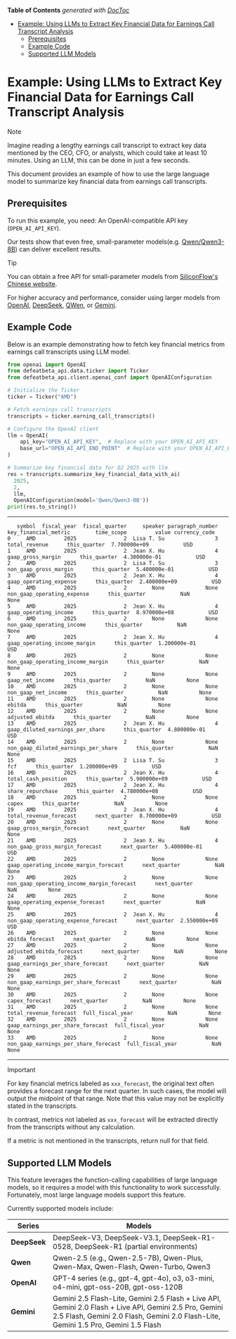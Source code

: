 <!-- START doctoc generated TOC please keep comment here to allow auto update -->
<!-- DON'T EDIT THIS SECTION, INSTEAD RE-RUN doctoc TO UPDATE -->
**Table of Contents**  *generated with [DocToc](https://github.com/thlorenz/doctoc)*

- [Example: Using LLMs to Extract Key Financial Data for Earnings Call Transcript Analysis](#example-using-llms-to-extract-key-financial-data-for-earnings-call-transcript-analysis)
  - [Prerequisites](#prerequisites)
  - [Example Code](#example-code)
  - [Supported LLM Models](#supported-llm-models)

<!-- END doctoc generated TOC please keep comment here to allow auto update -->

# Example: Using LLMs to Extract Key Financial Data for Earnings Call Transcript Analysis
> [!NOTE]
> Imagine reading a lengthy earnings call transcript to extract key data mentioned by the CEO, CFO, or analysts, which could take at least 10 minutes. Using an LLM, this can be done in just a few seconds.
> 
> This document provides an example of how to use the large language model to summarize key financial data from earnings call transcripts.

## Prerequisites
To run this example, you need: An OpenAI-compatible API key (`OPEN_AI_API_KEY`). 

Our tests show that even free, small-parameter models(e.g. [Qwen/Qwen3-8B](https://huggingface.co/Qwen/Qwen3-8B)) can deliver excellent results.

> [!TIP]
> You can obtain a free API for small-parameter models from [SiliconFlow's Chinese website](https://www.siliconflow.cn/pricing).
> 
> For higher accuracy and performance, consider using larger models from [OpenAI](https://openai.com/index/openai-api/), [DeepSeek](https://api-docs.deepseek.com/), [QWen](https://qwen.ai/apiplatform), or [Gemini](https://ai.google.dev/gemini-api/docs).

## Example Code
Below is an example demonstrating how to fetch key financial metrics from earnings call transcripts using LLM model.

```python
from openai import OpenAI
from defeatbeta_api.data.ticker import Ticker
from defeatbeta_api.client.openai_conf import OpenAIConfiguration

# Initialize the Ticker
ticker = Ticker("AMD")

# Fetch earnings call transcripts
transcripts = ticker.earning_call_transcripts()

# Configure the OpenAI client
llm = OpenAI(
    api_key="OPEN_AI_API_KEY",  # Replace with your OPEN_AI_API_KEY
    base_url="OPEN_AI_API_END_POINT"  # Replace with your OPEN_AI_API_END_POINT
)

# Summarize key financial data for Q2 2025 with llm
res = transcripts.summarize_key_financial_data_with_ai(
  2025, 
  2, 
  llm, 
  OpenAIConfiguration(model='Qwen/Qwen3-8B'))
print(res.to_string())
```

---

```text
   symbol  fiscal_year  fiscal_quarter     speaker paragraph_number                       key_financial_metric        time_scope         value currency_code
0     AMD         2025               2  Lisa T. Su                3                              total_revenue      this_quarter  7.700000e+09           USD
1     AMD         2025               2  Jean X. Hu                4                          gaap_gross_margin      this_quarter  4.300000e-01           USD
2     AMD         2025               2  Lisa T. Su                3                      non_gaap_gross_margin      this_quarter  5.400000e-01           USD
3     AMD         2025               2  Jean X. Hu                4                     gaap_operating_expense      this_quarter  2.400000e+09           USD
4     AMD         2025               2        None             None                 non_gaap_operating_expense      this_quarter           NaN          None
5     AMD         2025               2  Jean X. Hu                4                      gaap_operating_income      this_quarter  8.970000e+08           USD
6     AMD         2025               2        None             None                  non_gaap_operating_income      this_quarter           NaN          None
7     AMD         2025               2  Jean X. Hu                4               gaap_operating_income_margin      this_quarter  1.200000e-01           USD
8     AMD         2025               2        None             None           non_gaap_operating_income_margin      this_quarter           NaN          None
9     AMD         2025               2        None             None                            gaap_net_income      this_quarter           NaN          None
10    AMD         2025               2        None             None                        non_gaap_net_income      this_quarter           NaN          None
11    AMD         2025               2        None             None                                     ebitda      this_quarter           NaN          None
12    AMD         2025               2        None             None                            adjusted_ebitda      this_quarter           NaN          None
13    AMD         2025               2  Jean X. Hu                4            gaap_diluted_earnings_per_share      this_quarter  4.800000e-01           USD
14    AMD         2025               2        None             None        non_gaap_diluted_earnings_per_share      this_quarter           NaN          None
15    AMD         2025               2  Lisa T. Su                3                                        fcf      this_quarter  1.200000e+09           USD
16    AMD         2025               2  Jean X. Hu                4                        total_cash_position      this_quarter  5.900000e+09           USD
17    AMD         2025               2  Jean X. Hu                4                           share_repurchase      this_quarter  4.780000e+08           USD
18    AMD         2025               2        None             None                                      capex      this_quarter           NaN          None
19    AMD         2025               2  Jean X. Hu                4                     total_revenue_forecast      next_quarter  8.700000e+09           USD
20    AMD         2025               2        None             None                 gaap_gross_margin_forecast      next_quarter           NaN          None
21    AMD         2025               2  Jean X. Hu                4             non_gaap_gross_margin_forecast      next_quarter  5.400000e-01           USD
22    AMD         2025               2        None             None      gaap_operating_income_margin_forecast      next_quarter           NaN          None
23    AMD         2025               2        None             None  non_gaap_operating_income_margin_forecast      next_quarter           NaN          None
24    AMD         2025               2        None             None            gaap_operating_expense_forecast      next_quarter           NaN          None
25    AMD         2025               2  Jean X. Hu                4        non_gaap_operating_expense_forecast      next_quarter  2.550000e+09           USD
26    AMD         2025               2        None             None                            ebitda_forecast      next_quarter           NaN          None
27    AMD         2025               2        None             None                   adjusted_ebitda_forecast      next_quarter           NaN          None
28    AMD         2025               2        None             None           gaap_earnings_per_share_forecast      next_quarter           NaN          None
29    AMD         2025               2        None             None       non_gaap_earnings_per_share_forecast      next_quarter           NaN          None
30    AMD         2025               2        None             None                             capex_forecast      next_quarter           NaN          None
31    AMD         2025               2        None             None                     total_revenue_forecast  full_fiscal_year           NaN          None
32    AMD         2025               2        None             None           gaap_earnings_per_share_forecast  full_fiscal_year           NaN          None
33    AMD         2025               2        None             None       non_gaap_earnings_per_share_forecast  full_fiscal_year           NaN          None
```

---

> [!IMPORTANT]
> For key financial metrics labeled as `xxx_forecast`, the original text often provides a forecast range for the next quarter. In such cases, the model will output the midpoint of that range. Note that this value may not be explicitly stated in the transcripts.
> 
> In contrast, metrics not labeled as `xxx_forecast` will be extracted directly from the transcripts without any calculation.
> 
> If a metric is not mentioned in the transcripts, return null for that field.

## Supported LLM Models
This feature leverages the function-calling capabilities of large language models, so it requires a model with this functionality to work successfully. Fortunately, most large language models support this feature.

Currently supported models include:

| Series       | Models                                                                                                                                                                                       |
|--------------|----------------------------------------------------------------------------------------------------------------------------------------------------------------------------------------------|
| **DeepSeek** | DeepSeek-V3, DeepSeek-V3.1, DeepSeek-R1-0528, DeepSeek-R1 (partial environments)                                                                                                             |
| **Qwen**     | Qwen-2.5 (e.g., Qwen-2.5-7B), Qwen-Plus, Qwen-Max, Qwen-Flash, Qwen-Turbo, Qwen3                                                                                                             |
| **OpenAI**   | GPT-4 series (e.g., gpt-4, gpt-4o), o3, o3-mini, o4-mini, gpt-oss-20B, gpt-oss-120B                                                                                                          |
| **Gemini**   | Gemini 2.5 Flash-Lite, Gemini 2.5 Flash + Live API, Gemini 2.0 Flash + Live API, Gemini 2.5 Pro, Gemini 2.5 Flash, Gemini 2.0 Flash, Gemini 2.0 Flash-Lite, Gemini 1.5 Pro, Gemini 1.5 Flash |
